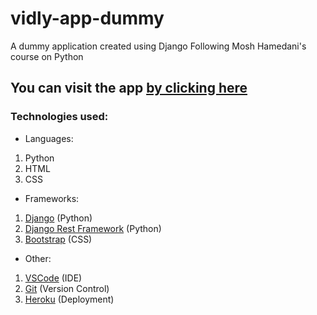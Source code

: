 # vidly-app-dummy
A dummy application created using Django
Following Mosh Hamedani's course on Python

## You can visit the app [by clicking here](https://ayman-bar-vidly.herokuapp.com/)

### Technologies used:
 * Languages:
  1. Python
  2. HTML
  3. CSS
  
 * Frameworks:
  1. [Django](https://www.djangoproject.com/) (Python)
  2. [Django Rest Framework](https://www.django-rest-framework.org/) (Python)
  3. [Bootstrap](https://getbootstrap.com/) (CSS)
  
 * Other:
  1. [VSCode](https://code.visualstudio.com/) (IDE)
  2. [Git](https://git-scm.com/) (Version Control)
  3. [Heroku](https://heroku.com) (Deployment) 
